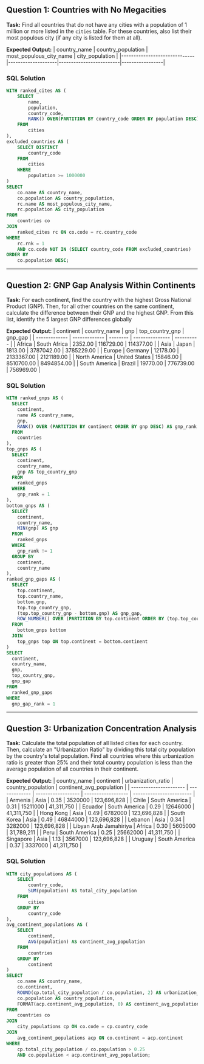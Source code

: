 ## Question 1: Countries with No Megacities

**Task:** Find all countries that do not have any cities with a population of 1 million or more listed in the `cities` table. For these countries, also list their most populous city (if any city is listed for them at all).

**Expected Output:**
| country_name                 | country_population | most_populous_city_name | city_population |
|------------------------------|--------------------|-------------------------|-----------------|

### SQL Solution
```sql
WITH ranked_cites AS (
    SELECT
        name,
        population,
        country_code,
        RANK() OVER(PARTITION BY country_code ORDER BY population DESC) as rnk
    FROM
        cities
),
excluded_countries AS (
    SELECT DISTINCT
        country_code
    FROM
        cities
    WHERE
        population >= 1000000
)
SELECT
    co.name AS country_name,
    co.population AS country_population,
    rc.name AS most_populous_city_name,
    rc.population AS city_population
FROM
    countries co
JOIN
    ranked_cites rc ON co.code = rc.country_code
WHERE
    rc.rnk = 1
    AND co.code NOT IN (SELECT country_code FROM excluded_countries)
ORDER BY
    co.population DESC;

```
---

## Question 2: GNP Gap Analysis Within Continents

**Task:** For each continent, find the country with the highest Gross National Product (GNP). Then, for all other countries on the same continent, calculate the difference between their GNP and the highest GNP. From this list, identify the 5 largest GNP differences globally

**Expected Output:**
| continent     | country_name  | gnp      | top_country_gnp | gnp_gap    |
| ------------- | ------------- | -------- | --------------- | ---------- |
| Africa        | South Africa  | 2352.00  | 116729.00       | 114377.00  |
| Asia          | Japan         | 1813.00  | 3787042.00      | 3785229.00 |
| Europe        | Germany       | 12178.00 | 2133367.00      | 2121189.00 |
| North America | United States | 15846.00 | 8510700.00      | 8494854.00 |
| South America | Brazil        | 19770.00 | 776739.00       | 756969.00  |


### SQL Solution
```sql
WITH ranked_gnps AS (
  SELECT
    continent,
    name AS country_name,
    gnp,
    RANK() OVER (PARTITION BY continent ORDER BY gnp DESC) AS gnp_rank
  FROM
    countries
),
top_gnps AS (
  SELECT
    continent,
    country_name,
    gnp AS top_country_gnp
  FROM
    ranked_gnps
  WHERE
    gnp_rank = 1
),
bottom_gnps AS (
  SELECT
    continent,
    country_name,
    MIN(gnp) AS gnp
  FROM
    ranked_gnps
  WHERE
    gnp_rank != 1
  GROUP BY
    continent,
    country_name
),
ranked_gnp_gaps AS (
  SELECT
    top.continent,
    top.country_name,
    bottom.gnp,
    top.top_country_gnp,
    (top.top_country_gnp - bottom.gnp) AS gnp_gap,
    ROW_NUMBER() OVER (PARTITION BY top.continent ORDER BY (top.top_country_gnp - bottom.gnp) DESC) AS gnp_gap_rank
  FROM
    bottom_gnps bottom
  JOIN
    top_gnps top ON top.continent = bottom.continent
)
SELECT
  continent,
  country_name,
  gnp,
  top_country_gnp,
  gnp_gap
FROM
  ranked_gnp_gaps
WHERE
  gnp_gap_rank = 1
```
---

## Question 3: Urbanization Concentration Analysis

**Task:** Calculate the total population of all listed cities for each country. Then, calculate an "Urbanization Ratio" by dividing this total city population by the country's total population. Find all countries where this urbanization ratio is greater than 25% and their total country population is less than the average population of all countries in their continent.

**Expected Output:**
| country_name           | continent     | urbanization_ratio | country_population | continent_avg_population |
| ---------------------- | ------------- | ------------------ | ------------------ | ------------------------ |
| Armenia                | Asia          | 0.35               | 3520000            | 123,696,828              |
| Chile                  | South America | 0.31               | 15211000           | 41,311,750               |
| Ecuador                | South America | 0.29               | 12646000           | 41,311,750               |
| Hong Kong              | Asia          | 0.49               | 6782000            | 123,696,828              |
| South Korea            | Asia          | 0.49               | 46844000           | 123,696,828              |
| Lebanon                | Asia          | 0.34               | 3282000            | 123,696,828              |
| Libyan Arab Jamahiriya | Africa        | 0.30               | 5605000            | 31,789,211               |
| Peru                   | South America | 0.25               | 25662000           | 41,311,750               |
| Singapore              | Asia          | 1.13               | 3567000            | 123,696,828              |
| Uruguay                | South America | 0.37               | 3337000            | 41,311,750               |

### SQL Solution
```sql
WITH city_populations AS (
    SELECT
        country_code,
        SUM(population) AS total_city_population
    FROM
        cities
    GROUP BY
        country_code
),
avg_continent_populations AS (
    SELECT
        continent,
        AVG(population) AS continent_avg_population
    FROM
        countries
    GROUP BY
        continent
)
SELECT
    co.name AS country_name,
    co.continent,
    ROUND(cp.total_city_population / co.population, 2) AS urbanization_ratio,
    co.population AS country_population,
    FORMAT(acp.continent_avg_population, 0) AS continent_avg_population
FROM
    countries co
JOIN
    city_populations cp ON co.code = cp.country_code
JOIN
    avg_continent_populations acp ON co.continent = acp.continent
WHERE
    cp.total_city_population / co.population > 0.25
    AND co.population < acp.continent_avg_population;
```